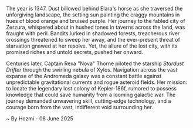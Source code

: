 
The year is 1347.  Dust billowed behind Elara's horse as she traversed the unforgiving landscape, the setting sun painting the craggy mountains in hues of blood orange and bruised purple. Her journey to the fabled city of Zerzura, whispered about in hushed tones in taverns across the land, was fraught with peril. Bandits lurked in shadowed forests, treacherous river crossings threatened to sweep her away, and the ever-present threat of starvation gnawed at her resolve.  Yet, the allure of the lost city, with its promised riches and untold secrets, pushed her onward.

Centuries later, Captain Rexa "Nova" Thorne piloted the starship *Stardust Drifter* through the swirling nebula of Xylos.  Navigation across the vast expanse of the Andromeda galaxy was a constant battle against unpredictable gravitational currents and rogue asteroid fields.  Her mission: to locate the legendary lost colony of Kepler-186f, rumored to possess knowledge that could save humanity from a looming galactic war.  The journey demanded unwavering skill, cutting-edge technology, and a courage born from the vast, indifferent void surrounding her.

~ By Hozmi - 08 June 2025
